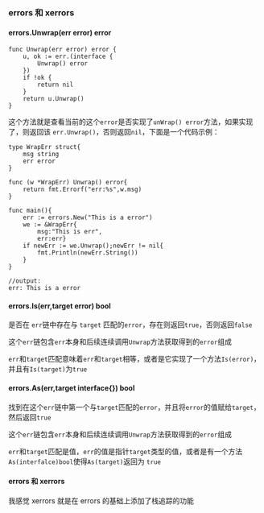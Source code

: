 ### errors 和 xerrors

#### errors.Unwrap(err error) error

```
func Unwrap(err error) error {
	u, ok := err.(interface {
		Unwrap() error
	})
	if !ok {
		return nil
	}
	return u.Unwrap()
}
```

这个方法就是查看当前的这个`error`是否实现了`unWrap() error`方法，如果实现了，则返回该 `err.Unwrap()`，否则返回`nil`，下面是一个代码示例：

```
type WrapErr struct{
    msg string
    err error
}

func (w *WrapErr) Unwrap() error{
    return fmt.Errorf("err:%s",w.msg)
}

func main(){
    err := errors.New("This is a error")
    we := &WrapErr{
    	msg:"This is err",
    	err:err}
    if newErr := we.Unwrap();newErr != nil{
        fmt.Println(newErr.String())
    }
}

//output:
err: This is a error
```

#### errors.Is(err,target error) bool

是否在 `err`链中存在与 `target` 匹配的`error`，存在则返回`true`，否则返回`false`

这个`err`链包含`err`本身和后续连续调用`Unwrap`方法获取得到的`error`组成

`err`和`target`匹配意味着`err`和`target`相等，或者是它实现了一个方法`Is(error)`，并且有`Is(target)`为`true`

#### errors.As(err,target interface{}) bool

找到在这个`err`链中第一个与`target`匹配的`error`，并且将`error`的值赋给`target`，然后返回`true`

这个`err`链包含`err`本身和后续连续调用`Unwrap`方法获取得到的`error`组成

`err`和`target`匹配是值，`err`的值是指针`target`类型的值，或者是有一个方法`As(interfalce)bool`使得`As(target)`返回为 `true`

#### errors 和 xerrors

我感觉 xerrors 就是在 errors 的基础上添加了栈追踪的功能